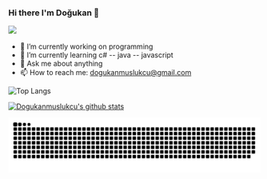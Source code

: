 ### Hi there I'm Doğukan :wave:
 <a href="https://github.com/dogukanmuslukcu" target="_blank"><p align="left"> <img src="https://komarev.com/ghpvc/?username=dogukanmuslukcu&label=Profile%20views&color=129e00&style=plastic" 
src="https://lh3.googleusercontent.com/mgIKssWpDhUcif6UwzLqwFrQ2frzYdKrp6utfYLoY8c8nGL68euHOzSDJ5JDIZ5qKEYgC8ug7Vy9kLNKEVOYjdRRZJ3T3Mq0laT8AUwB5w1UG1Jf7bIFkPg_8yY-1qXfMSas0bna1w=w1920-h1080"> </a>

- 🔭 I’m currently working on programming
- 🌱 I’m currently learning c# -- java -- javascript
- 💬 Ask me about anything
- 📫 How to reach me: dogukanmuslukcu@gmail.com


![Top Langs](https://github-readme-stats.vercel.app/api/top-langs/?username=dogukanmuslukcu)

[![Dogukanmuslukcu's github stats](https://github-readme-stats.vercel.app/api?username=dogukanmuslukcu&count_private=true&show_icons=true&theme=radical&hide_rank=false)](https://github.com/dogukanmuslukcu/github-readme-stats)

  ![Snake animation](https://github.com/wellingtoncarneirobarbosa/wellingtoncarneirobarbosa/blob/output/github-contribution-grid-snake.svg)

